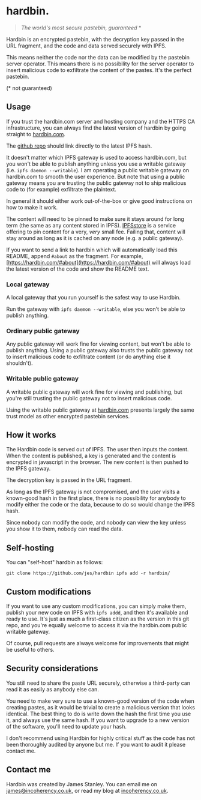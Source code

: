 # hardbin.

> *The world's most secure pastebin, guaranteed* *

Hardbin is an encrypted pastebin, with the decryption key passed in the URL
fragment, and the code and data served securely with IPFS.

This means neither the code nor the data can be modified by the pastebin
server operator. This means there is no possibility for the server
operator to insert malicious code to exfiltrate the content of the
pastes. It's the perfect pastebin.

(* not guaranteed)

## Usage

If you trust the hardbin.com server and hosting company and the HTTPS
CA infrastructure, you can always find the latest version of hardbin by
going straight to [hardbin.com](https://hardbin.com/).

The [github repo](https://github.com/jes/hardbin) should link directly
to the latest IPFS hash.

It doesn't matter which IPFS gateway is used to access hardbin.com, but
you won't be able to publish anything unless you use a writable gateway
(i.e. ```ipfs daemon --writable```). I am operating a public writable
gateway on hardbin.com to smooth the user experience. But note that using
a public gateway means you are trusting the public gateway not to ship
malicious code to (for example) exfiltrate the plaintext.

In general it should either work out-of-the-box or give good instructions
on how to make it work.

The content will need to be pinned to make sure it stays
around for long term (the same as any content stored in
IPFS). [IPFSstore](https://ipfsstore.it/) is a service offering to pin
content for a very, *very* small fee. Failing that, content will stay
around as long as it is cached on any node (e.g. a public gateway).

If you want to send a link to hardbin which will automatically load this
README, append ```#about``` as the fragment. For example,
[https://hardbin.com/#about](https://hardbin.com/#about) will always load the
latest version of the
code and show the README text.

### Local gateway

A local gateway that you run yourself is the safest way to use Hardbin.

Run the gateway with ```ipfs daemon --writable```, else you won't be
able to publish anything.

### Ordinary public gateway

Any public gateway will work fine for viewing content, but won't be able
to publish anything. Using a public gateway also trusts the public gateway
not to insert malicious code to exfiltrate content (or do anything else
it shouldn't).

### Writable public gateway

A writable public gateway will work fine for viewing and publishing,
but you're still trusting the public gateway not to insert malicious code.

Using the writable public gateway at [hardbin.com](https://hardbin.com/)
presents largely the same trust model as other encrypted pastebin
services.

## How it works

The Hardbin code is served out of IPFS. The user then inputs the
content. When the content is published, a key is generated and the
content is encrypted in javascript in the browser. The new content is
then pushed to the IPFS gateway.

The decryption key is passed in the URL fragment.

As long as the IPFS gateway is not compromised, and the user visits a
known-good hash in the first place, there is no possibility for anybody
to modify either the code or the data, because to do so would change
the IPFS hash.

Since nobody can modify the code, and nobody can view the key unless
you show it to them, nobody can read the data.

## Self-hosting

You can "self-host" hardbin as follows:

    git clone https://github.com/jes/hardbin ipfs add -r hardbin/

## Custom modifications

If you want to use any custom modifications, you can simply make them,
publish your new code on IPFS with ```ipfs addd```, and then it's
available and ready to use. It's just as much a first-class citizen as
the version in this git repo, and you're equally welcome to access it
via the hardbin.com public writable gateway.

Of course, pull requests are always welcome for improvements that might
be useful to others.

## Security considerations

You still need to share the paste URL securely, otherwise a third-party
can read it as easily as anybody else can.

You need to make very sure to use a known-good version of the code when
creating pastes, as it would be trivial to create a malicious version
that looks identical. The best thing to do is write down the hash the
first time you use it, and always use the same hash. If you want to
upgrade to a new version of the software, you'll need to update your hash.

I don't recommend using Hardbin for highly critical stuff as the code
has not been thoroughly audited by anyone but me. If you want to audit
it please contact me.

## Contact me

Hardbin was created by James Stanley. You can email me on
[james@incoherency.co.uk](mailto:james@incoherency.co.uk), or read my
blog at [incoherency.co.uk](http://incoherency.co.uk/).
